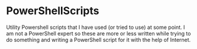 # PowerShellScripts
Utility Powershell scripts that I have used (or tried to use) at some point. I am not a PowerShell expert so these are more or less written while trying to do something and writing a PowerShell script for it with the help of Internet.
